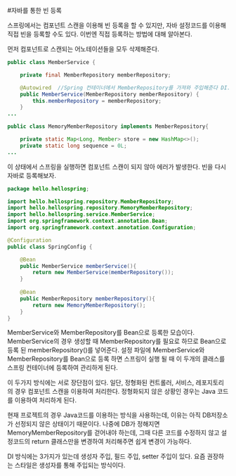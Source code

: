 #자바를 통한 빈 등록

스프링에서는 컴포넌트 스캔을 이용해 빈 등록을 할 수 있지만, 자바 설정코드를 이용해 직접 빈을 등록할 수도 있다.
이번엔 직접 등록하는 방법에 대해 알아본다.

먼저 컴포넌트로 스캔되는 어노테이션들을 모두 삭제해준다.
```java
public class MemberService {

    private final MemberRepository memberRepository;

    @Autowired  //Spring 컨테이너에서 MemberRepository를 가져와 주입해준다 DI.
    public MemberService(MemberRepository memberRepository) {
        this.memberRepository = memberRepository;
    }
...
```
```java
public class MemoryMemberRepository implements MemberRepository{

    private static Map<Long, Member> store = new HashMap<>();
    private static long sequence = 0L;
...
```
이 상태에서 스프링을 실행하면 컴포넌트 스캔이 되지 않아 에러가 발생한다. 빈을 다시 자바로 등록해보자.
```java
package hello.hellospring;

import hello.hellospring.repository.MemberRepository;
import hello.hellospring.repository.MemoryMemberRepository;
import hello.hellospring.service.MemberService;
import org.springframework.context.annotation.Bean;
import org.springframework.context.annotation.Configuration;

@Configuration
public class SpringConfig {

    @Bean
    public MemberService memberService(){
        return new MemberService(memberRepository());
    }
    
    @Bean
    public MemberRepository memberRepository(){
        return new MemoryMemberRepository();
    }
}

```
MemberService와 MemberRepository를 Bean으로 등록한 모습이다. MemberService의 경우 
생성할 때 MemberRepository를 필요로 하므로 Bean으로 등록 된 memberRepository()를 넣어준다.
설정 파일에 MemberService와 MemberRepository를 Bean으로 등록 하면 스프링이 실행 될 때
이 두개의 클래스를 스프링 컨테이너에 등록하여 관리하게 된다.

이 두가지 방식에는 서로 장단점이 있다. 일단, 정형화된 컨트롤러, 서비스, 레포지토리의 경우 컴포넌트 스캔을
이용하여 처리한다. 정형화되지 않은 상황인 경우는 Java 코드를 이용하여 처리하게 된다.

현재 프로젝트의 경우 Java코드를 이용하는 방식을 사용하는데, 이유는 아직 DB저장소가 선정되지 않은 상태이기 때문이다. 
나중에 DB가 정해지면 MemoryMemberRepository를 걷어내야 하는데, 그때 다른 코드를 수정하지 않고
설정코드의 return 클래스만을 변경하여 처리해주면 쉽게 변경이 가능하다.

DI 방식에는 3가지가 있는데 생성자 주입, 필드 주입, setter 주입이 있다. 요즘 권장하는 스타일은
생성자를 통해 주입되는 방식이다. 